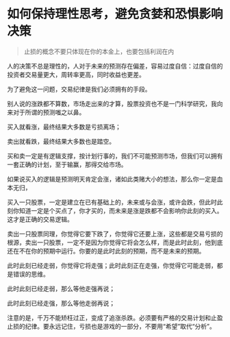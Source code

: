 # 如何保持理性思考，避免贪婪和恐惧影响决策

> 止损的概念不要只体现在你的本金上，也要包括利润在内

人的决策不总是理性的，人对于未来的预测存在偏差，容易过度自信：过度自信的投资者交易量更大，周转率更高，同时收益也更差。

为了避免这一问题，交易纪律是我们必须拥有的手段。

别人说的涨跌都不算数，市场走出来的才算，股票投资也不是一门科学研究，我向来对于所谓的预测嗤之以鼻。

买入就看涨，最终结果大多数是亏损离场；

卖出就看跌，最终结果大多数也是踏空。

买和卖一定是有逻辑支撑，按计划行事的，我们不可能预测市场，但我们可以拥有一套正确的计划，至于输赢，那得交给市场。

如果说买入的逻辑是预测明天肯定会涨，诸如此类赌大小的想法，那么你一定是血本无归，

买入一只股票，一定是建立在已有基础上的，未来或与会涨，或许会跌，但此时此刻你知道一定是个买点了，你才买的，而未来是涨是跌都不会影响你此刻的买入。这才是正确的交易逻辑。

卖出一只股票同理，你觉得它要下跌了，你觉得它还要上涨，这些都是交易亏损的根源，卖出一只股票，一定不是因为你觉得它将会怎么样，而是此时此刻，他到底还在不在你的预期中运行。你要的是此时此刻的预期，而不是未来的预期。

此时此刻已经走弱，你觉得它将走强；此时此刻正在走强，你觉得它可能走弱，都是错误的思维。

此时此刻已经走弱，那么等他走强再说；

此时此刻已经走强，那么等他走弱再说；

注意的是，千万不能矫枉过正，变成了追涨杀跌。必须要有严格的交易计划和止盈止损的纪律。要永远记住，亏损也是游戏的一部分，不要用“希望”取代“分析”。
